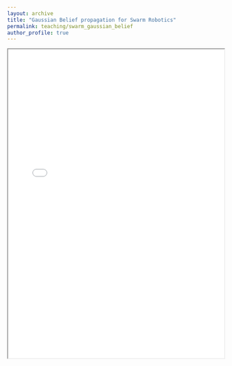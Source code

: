 ```yaml
---
layout: archive
title: "Gaussian Belief propagation for Swarm Robotics"
permalink: teaching/swarm_gaussian_belief
author_profile: true
---
```


<iframe 
  src="GBP/widget1.html" 
  width="100%" 
  height="720"
></iframe>
